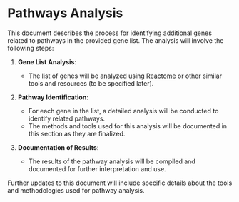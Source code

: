 # Pathways Analysis

This document describes the process for identifying additional genes related to pathways in the provided gene list. The analysis will involve the following steps:

1. **Gene List Analysis**:
   - The list of genes will be analyzed using [Reactome](https://reactome.org/) or other similar tools and resources (to be specified later).

2. **Pathway Identification**:
   - For each gene in the list, a detailed analysis will be conducted to identify related pathways.
   - The methods and tools used for this analysis will be documented in this section as they are finalized.

3. **Documentation of Results**:
   - The results of the pathway analysis will be compiled and documented for further interpretation and use.

Further updates to this document will include specific details about the tools and methodologies used for pathway analysis.